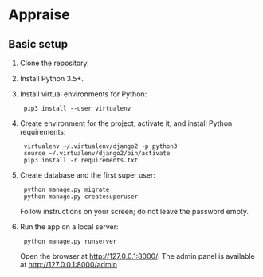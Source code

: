 # Appraise

## Basic setup

1. Clone the repository.
2. Install Python 3.5+.
3. Install virtual environments for Python:

        pip3 install --user virtualenv

4. Create environment for the project, activate it, and install Python requirements:

        virtualenv ~/.virtualenv/django2 -p python3
        source ~/.virtualenv/django2/bin/activate
        pip3 install -r requirements.txt

5. Create database and the first super user:

        python manage.py migrate
        python manage.py createsuperuser

    Follow instructions on your screen; do not leave the password empty.

6. Run the app on a local server:

        python manage.py runserver

    Open the browser at http://127.0.0.1:8000/.
    The admin panel is available at http://127.0.0.1:8000/admin

